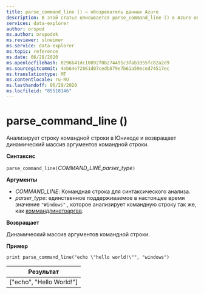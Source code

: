 ```yaml
---
title: parse_command_line () — обозреватель данных Azure
description: В этой статье описывается parse_command_line () в Azure обозреватель данных.
services: data-explorer
author: orspod
ms.author: orspodek
ms.reviewer: slneimer
ms.service: data-explorer
ms.topic: reference
ms.date: 06/28/2020
ms.openlocfilehash: 0296b41dc10092f0b274491c3fab3355fc82a2d9
ms.sourcegitcommit: 4eb64e72861d07cedb879e7b61a59eced74517ec
ms.translationtype: MT
ms.contentlocale: ru-RU
ms.lasthandoff: 06/29/2020
ms.locfileid: "85518146"
---
```

# <a name="parse_command_line"></a>parse_command_line ()

Анализирует строку командной строки в Юникоде и возвращает динамический массив аргументов командной строки.

**Синтаксис**

`parse_command_line(`*COMMAND_LINE*,*parser_type*`)`

**Аргументы**

* *COMMAND_LINE*: Командная строка для синтаксического анализа.
* *parser_type*: единственное поддерживаемое в настоящее время значение `"Windows"` , которое анализирует командную строку так же, как [коммандлинетоаргвв](https://docs.microsoft.com/windows/win32/api/shellapi/nf-shellapi-commandlinetoargvw).

**Возвращает**

Динамический массив аргументов командной строки.

**Пример**

<!-- csl: https://help.kusto.windows.net:443/Samples -->
```kusto
print parse_command_line("echo \"hello world!\"", "windows")
```

|Результат|
|---|
|["echo", "Hello World!"]|
